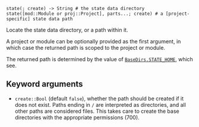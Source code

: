 ```
state(; create) -> String # the state data directory
state([mod::Module or proj::Project], parts...; create) # a [project-specific] state data path
```

Locate the state data directory, or a path within it.

A project or module can be optionally provided as the first argument, in which case the returned path is scoped to the project or module.

The returned path is determined by the value of [`BaseDirs.STATE_HOME`](@ref), which see.

## Keyword arguments

  * `create::Bool` (default `false`), whether the path should be created if it does not exist. Paths ending in `/` are interpreted as directories, and all other paths are considered files. This takes care to create the base directories with the appropriate permissions (700).
